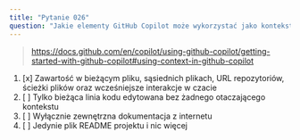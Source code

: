 ```yaml
---
title: "Pytanie 026"
question: "Jakie elementy GitHub Copilot może wykorzystać jako kontekst podczas generowania sugestii?"
---
```


> https://docs.github.com/en/copilot/using-github-copilot/getting-started-with-github-copilot#using-context-in-github-copilot
1. [x] Zawartość w bieżącym pliku, sąsiednich plikach, URL repozytoriów, ścieżki plików oraz wcześniejsze interakcje w czacie
1. [ ] Tylko bieżąca linia kodu edytowana bez żadnego otaczającego kontekstu
1. [ ] Wyłącznie zewnętrzna dokumentacja z internetu
1. [ ] Jedynie plik README projektu i nic więcej

